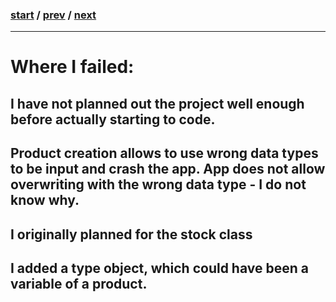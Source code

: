 ### [start](0.md) / [prev](4.md) / [next](6.md)
---
# Where I failed:

## I have not planned out the project well enough before actually starting to code.  
## Product creation allows to use wrong data types to be input and crash the app. App does not allow overwriting with the wrong data type - I do not know why.  
## I originally planned for the stock class
## I added a type object, which could have been a variable of a product. 
